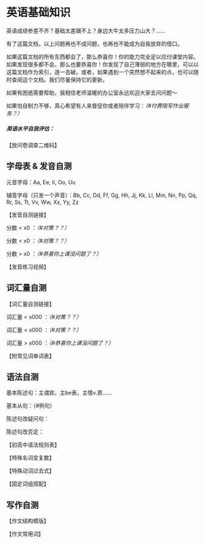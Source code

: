 # 英语基础知识

英语成绩参差不齐？基础太差跟不上？身边大牛太多压力山大？……

有了这篇文档，以上问题再也不成问题，也再也不能成为自我放弃的借口。

如果这篇文档的所有东西都会了，那么恭喜你！你的能力完全足以应付课堂内容。如果发现很多都不会，那么也要恭喜你！你发现了自己薄弱的地方在哪里，可以以这篇文档作为索引，逐一击破。或者，如果遇到一个突然想不起来的点，也可以随时查阅这个文档。我们尽量保持它的更新。

如果有困惑需要帮助，我相信老师温暖的办公室永远欢迎大家去问问题～ 

如果怕自制力不够，真心希望有人来督促你或者陪伴学习：*（#付费陪写作业服务？）*

##### 英语水平自我评估：

【放问卷调查二维码】

## 字母表 & 发音自测

元音字母：Aa, Ee, Ii, Oo, Uu  

辅音字母（只发一个声音）：Bb, Cc, Dd, Ff, Gg, Hh, Jj, Kk, Ll, Mm, Nn, Pp, Qq, Rr, Ss, Tt, Vv, Ww, Xx, Yy, Zz 

【发音自测链接】

分数 < x0 ：*（#对策？？）*

分数 < x0 ：*（#对策？？）*

分数 > x0 ：*（#恭喜你上课没问题了？）*

【发音练习视频】

## 词汇量自测

【词汇量自测链接】

词汇量 < x000 ：*（#对策？？）*

词汇量 < x000 ：*（#对策？？）*

词汇量 > x000 ：*（#恭喜你上课没问题了？）*

【附常见词单词表】

## 语法自测

基本陈述句：主谓宾，主be表，主情v.原……

基本从句：（#例句）

陈述句改疑问句：

陈述句改否定：

【初高中语法规则表】

【特殊名词变复数】

【特殊动词过去式】

【固定词组搭配】

## 写作自测

【作文结构模版】

【作文常用词】